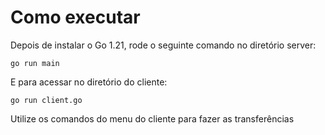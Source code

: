 # Como executar

Depois de instalar o Go 1.21, rode o seguinte comando no diretório server:

`go run main`

E para acessar no diretório do cliente:

`go run client.go`

Utilize os comandos do menu do cliente para fazer as transferências